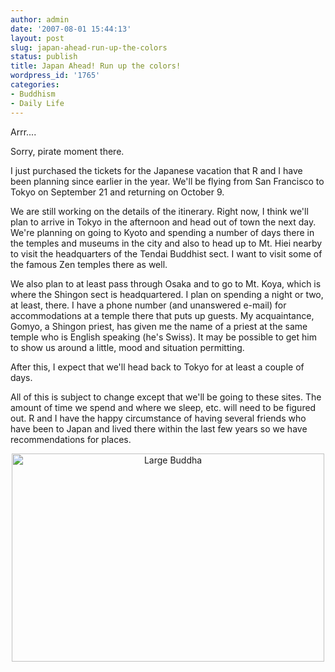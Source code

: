 ```yaml
---
author: admin
date: '2007-08-01 15:44:13'
layout: post
slug: japan-ahead-run-up-the-colors
status: publish
title: Japan Ahead! Run up the colors!
wordpress_id: '1765'
categories:
- Buddhism
- Daily Life
---
```

Arrr....

Sorry, pirate moment there.

I just purchased the tickets for the Japanese vacation that R and I have been planning since earlier in the year. We'll be flying from San Francisco to Tokyo on September 21 and returning on October 9.

We are still working on the details of the itinerary. Right now, I think we'll plan to arrive in Tokyo in the afternoon and head out of town the next day. We're planning on going to Kyoto and spending a number of days there in the temples and museums in the city and also to head up to Mt. Hiei nearby to visit the headquarters of the Tendai Buddhist sect. I want to visit some of the famous Zen temples there as well.

We also plan to at least pass through Osaka and to go to Mt. Koya, which is where the Shingon sect is headquartered. I plan on spending a night or two, at least, there. I have a phone number (and unanswered e-mail) for accommodations at a temple there that puts up guests. My acquaintance, Gomyo, a Shingon priest, has given me the name of a priest at the same temple who is English speaking (he's Swiss). It may be possible to get him to show us around a little, mood and situation permitting.

After this, I expect that we'll head back to Tokyo for at least a couple of days.

All of this is subject to change except that we'll be going to these sites. The amount of time we spend and where we sleep, etc. will need to be figured out. R and I have the happy circumstance of having several friends who have been to Japan and lived there within the last few years so we have recommendations for places.

<div align="center"><a href="http://www.flickr.com/photos/albill/347528098/" title="Photo Sharing"><img src="http://farm1.static.flickr.com/142/347528098_aabaf84cbb.jpg" width="500" height="333" alt="Large Buddha" /></a></div>
